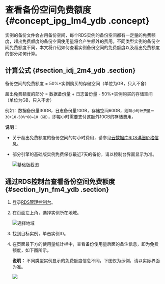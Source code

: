 # 查看备份空间免费额度 {#concept_ipg_lm4_ydb .concept}

实例的备份文件会占用备份空间，每个RDS实例的备份空间都有一定量的免费额度，超出免费额度的备份空间使用量将会产生额外的费用。不同类型实例的备份空间免费额度不同，本文将介绍如何查看实例备份空间的免费额度以及超出免费额度的部分如何计算。

## 计算公式 {#section_idj_2m4_ydb .section}

备份空间的免费额度 = 50%\*实例购买的存储空间（单位为GB，只入不舍）

超出免费额度的部分 = 数据备份量 + 日志备份量 - 50%\*实例购买的存储空间（单位为GB，只入不舍）

例如：数据备份量30GB，日志备份量10GB，存储空间60GB，则`每小时计费量＝30+10-50%*60=10（GB）`，即每小时需要支付这额外10GB的存储费用。

**说明：** 

-   关于超出免费额度的备份空间的每小时费用，请参见[云数据库RDS详细价格信息](https://www.aliyun.com/price/product?spm=5176.doc26206.2.1.Ufxov9#/rds/detail)。
-   部分引擎的基础版实例免费保存最近7天的备份，请以控制台界面显示为准。

    ![基础版截图](http://static-aliyun-doc.oss-cn-hangzhou.aliyuncs.com/assets/img/7805/156756704937301_zh-CN.png)


## 通过RDS控制台查看备份空间免费额度 {#section_lyn_fm4_ydb .section}

1.  登录[RDS管理控制台](https://rds.console.aliyun.com/)。
2.  在页面左上角，选择实例所在地域。

    ![选择地域](http://static-aliyun-doc.oss-cn-hangzhou.aliyuncs.com/assets/img/7814/156756704936543_zh-CN.png)

3.  找到目标实例，单击实例ID。
4.  在页面最下方的使用量统计栏中，查看备份使用量后面的备注信息，即为免费额度，如下图所示。

    **说明：** 不同类型实例显示的免费额度信息不同，下图仅为示例，请以实际界面为准。

    ![](http://static-aliyun-doc.oss-cn-hangzhou.aliyuncs.com/assets/img/7965/15675670494106_zh-CN.png)


